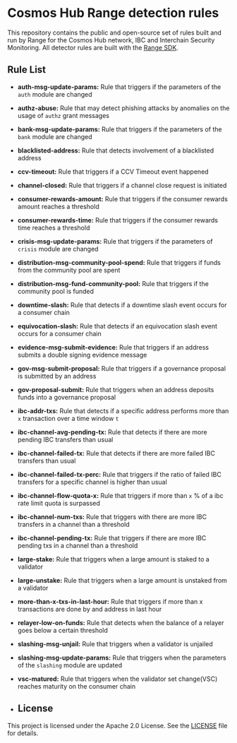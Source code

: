 # Cosmos Hub Range detection rules
This repository contains the public and open-source set of rules built and run by Range for the Cosmos Hub network, IBC and Interchain Security Monitoring. All detector rules are built with the [Range SDK](https://github.com/rangesecurity/range-sdk).

## Rule List
- **auth-msg-update-params:** Rule that triggers if the parameters of the `auth` module are changed
- **authz-abuse:** Rule that may detect phishing attacks by anomalies on the usage of `authz` grant messages
- **bank-msg-update-params:** Rule that triggers if the parameters of the `bank` module are changed
- **blacklisted-address:** Rule that detects involvement of a blacklisted address
- **ccv-timeout:** Rule that triggers if a CCV Timeout event happened
- **channel-closed:** Rule that triggers if a channel close request is initiated
- **consumer-rewards-amount:** Rule that triggers if the consumer rewards amount reaches a threshold
- **consumer-rewards-time:** Rule that triggers if the consumer rewards time reaches a threshold
- **crisis-msg-update-params:** Rule that triggers if the parameters of `crisis` module are changed
- **distribution-msg-community-pool-spend:** Rule that triggers if funds from the community pool are spent
- **distribution-msg-fund-community-pool:** Rule that triggers if the community pool is funded
- **downtime-slash:** Rule that detects if a downtime slash event occurs for a consumer chain
- **equivocation-slash:** Rule that detects if an equivocation slash event occurs for a consumer chain
- **evidence-msg-submit-evidence:** Rule that triggers if an address submits a double signing evidence message
- **gov-msg-submit-proposal:** Rule that triggers if a governance proposal is submitted by an address
- **gov-proposal-submit:** Rule that triggers when an address deposits funds into a governance proposal
- **ibc-addr-txs:** Rule that detects if a specific address performs more than `x` transaction over a time window `t`
- **ibc-channel-avg-pending-tx:** Rule that detects if there are more pending IBC transfers than usual
- **ibc-channel-failed-tx:** Rule that detects if there are more failed IBC transfers than usual
- **ibc-channel-failed-tx-perc:** Rule that triggers if the ratio of failed IBC transfers for a specific channel is higher than usual
- **ibc-channel-flow-quota-x:** Rule that triggers if more than `x` % of a ibc rate limit quota is surpassed
- **ibc-channel-num-txs:** Rule that triggers with there are more IBC transfers in a channel than a threshold
- **ibc-channel-pending-tx:** Rule that triggers if there are more IBC pending txs in a channel than a threshold
- **large-stake:** Rule that triggers when a large amount is staked to a validator
- **large-unstake:** Rule that triggers when a large amount is unstaked from a validator
- **more-than-x-txs-in-last-hour:** Rule that triggers if more than x transactions are done by and address in last hour
- **relayer-low-on-funds:** Rule that detects when the balance of a relayer goes below a certain threshold
- **slashing-msg-unjail:** Rule that triggers when a validator is unjailed
- **slashing-msg-update-params:** Rule that triggers when the parameters of the `slashing` module are updated
- **vsc-matured:** Rule that triggers when the validator set change(VSC) reaches maturity on the consumer chain

- ## License

This project is licensed under the Apache 2.0 License. See the [LICENSE](link) file for details.
